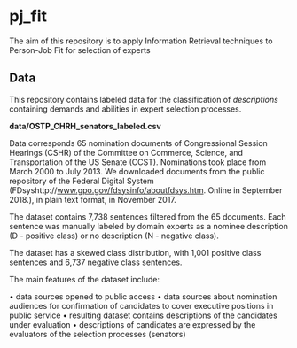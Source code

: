 # pj_fit
The aim of this repository is to apply Information Retrieval techniques to Person-Job Fit for selection of experts


## Data
 
This repository contains labeled data for the classification of *descriptions* containing demands and abilities in expert selection processes.

**data/OSTP_CHRH_senators_labeled.csv**

Data corresponds 65 nomination documents of Congressional Session Hearings (CSHR) of the Committee on Commerce, Science, and Transportation of the US Senate (CCST). Nominations took place from March 2000 to July 2013. We downloaded documents from the public repository of the Federal Digital System (FDsyshttp://www.gpo.gov/fdsysinfo/aboutfdsys.htm. Online in September 2018.), in plain text format, in November 2017. 

The dataset contains  7,738 sentences filtered from the 65 documents. Each sentence was manually labeled by domain experts as a nominee description (D - positive class) or no description (N - negative class).

The dataset has a skewed class distribution, with 1,001 positive class sentences and 6,737 negative class sentences.


The main features of the dataset include:

• data sources opened to public access
• data sources about nomination audiences for confirmation of candidates to cover executive positions in public service
• resulting dataset contains descriptions of the candidates under evaluation
• descriptions of candidates are expressed by the evaluators of the selection processes (senators)
